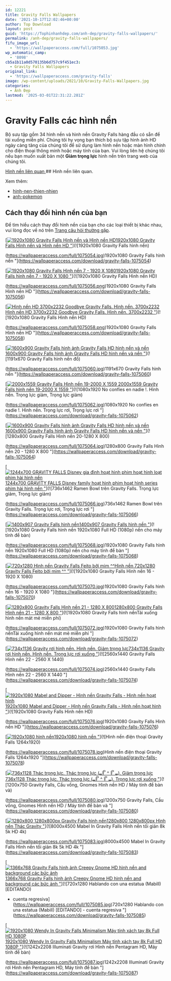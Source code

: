 ```yaml
---
id: 12221
title: Gravity Falls Wallpapers
date: '2021-10-17T12:02:46+00:00'
author: Top Download
layout: post
guid: 'https://Tophinhanhdep.com/anh-dep/gravity-falls-wallpapers/'
permalink: /anh-dep/gravity-falls-wallpapers/
fifu_image_url:
  - 'https://wallpaperaccess.com/full/1075053.jpg'
wp_automatic_camp:
  - '8098'
cb5a1b11a0d570135b6d757c9f451ec3:
  - Gravity Falls Wallpapers
original_link:
  - 'https://wallpaperaccess.com/gravity-falls'
image: /wp-content/uploads/2021/10/Gravity-Falls-Wallpapers.jpg
categories:
  - Ảnh Đẹp
lastmod: '2025-03-01T22:31:22.281Z'
---
```

# Gravity Falls các hình nền

Bộ sưu tập gồm 34 hình nền và hình nền Gravity Falls hàng đầu có sẵn để tải xuống miễn phí. Chúng tôi hy vọng bạn thích bộ sưu tập hình ảnh HD ngày càng tăng của chúng tôi để sử dụng làm hình nền hoặc màn hình chính cho điện thoại thông minh hoặc máy tính của bạn. Vui lòng liên hệ chúng tôi nếu bạn muốn xuất bản một **Giảm trọng lực** hình nền trên trang web của chúng tôi.

[Hình nền liên quan ](#related) ## Hình nền liên quan.

   
 Xem thêm:

   
- [hinh-nen-thien-nhien](https://tophinhanhdep.com/hinh-nen-dep/hinh-nen-thien-nhien/)
- [anh-pokemon](https://tophinhanhdep.com/anh-anime/anh-pokemon/)

## Cách thay đổi hình nền của bạn

Để tìm hiểu cách thay đổi hình nền của bạn cho các loại thiết bị khác nhau, vui lòng đọc về nó trên [Trang câu hỏi thường gặp](https://tophinhanhdep.com/faq/).

  
[[![1920x1080 Gravity Falls Hình nền và Hình nền HD](https://wallpaperaccess.com/full/1075053.jpg)1920x1080 Gravity Falls Hình nền và Hình nền HD "](https://wallpaperaccess.com/download/gravity-falls-1075053)](![1920x1080 Gravity Falls hình nền)

(https://wallpaperaccess.com/full/1075054.jpg)1920x1080 Gravity Falls hình nền "](https://wallpaperaccess.com/download/gravity-falls-1075054)

[[![1920x1080 Gravity Falls Hình nền 7 - 1920 X 1080](https://wallpaperaccess.com/full/1075055.png)1920x1080 Gravity Falls hình nền 7 - 1920 X 1080 "](https://wallpaperaccess.com/download/gravity-falls-1075055)](![1920x1080 Gravity Falls Hình nền HD)

(https://wallpaperaccess.com/full/1075056.png)1920x1080 Gravity Falls Hình nền HD "](https://wallpaperaccess.com/download/gravity-falls-1075056)

[[![Hình nền HD 3700x2232 Goodbye Gravity Falls.  Hình nền.  3700x2232](https://wallpaperaccess.com/full/1075057.png)Hình nền HD 3700x2232 Goodbye Gravity Falls. Hình nền. 3700x2232 "](https://wallpaperaccess.com/download/gravity-falls-1075057)](![1920x1080 Gravity Falls Hình nền HD)

(https://wallpaperaccess.com/full/1075058.png)1920x1080 Gravity Falls Hình nền HD "](https://wallpaperaccess.com/download/gravity-falls-1075058)

[[![1600x900 Gravity Falls hình ảnh Gravity Falls HD hình nền và nền](https://wallpaperaccess.com/full/1075059.jpg)1600x900 Gravity Falls hình ảnh Gravity Falls HD hình nền và nền "](https://wallpaperaccess.com/download/gravity-falls-1075059)](![1191x670 Gravity Falls hình nền đổ)

(https://wallpaperaccess.com/full/1075060.jpg)1191x670 Gravity Falls hình nền "](https://wallpaperaccess.com/download/gravity-falls-1075060)

[[![2000x1559 Gravity Falls Hình nền 19-2000 X 1559](https://wallpaperaccess.com/full/1075061.jpg) 2000x1559 Gravity Falls hình nền 19-2000 X 1559 "](https://wallpaperaccess.com/download/gravity-falls-1075061)](![1080x1920 No confíes en nadie !.  Hình nền.  Trọng lực giảm, Trọng lực giảm)

(https://wallpaperaccess.com/full/1075062.jpg)1080x1920 No confíes en nadie !. Hình nền. Trọng lực rơi, Trọng lực rơi "](https://wallpaperaccess.com/download/gravity-falls-1075062)

[[![1600x900 Gravity Falls hình ảnh Gravity Falls HD hình nền và nền](https://wallpaperaccess.com/full/1075063.jpg)1600x900 Gravity Falls hình ảnh Gravity Falls HD hình nền và nền "](https://wallpaperaccess.com/download/gravity-falls-1075063)](![1280x800 Gravity Falls Hình nền 20-1280 X 800)

(https://wallpaperaccess.com/full/1075064.jpg)1280x800 Gravity Falls Hình nền 20 - 1280 X 800 "](https://wallpaperaccess.com/download/gravity-falls-1075064)

[[![1244x700 GRAVITY FALLS Disney gia đình hoạt hình phim hoạt hình loạt phim hài hình nền](https://wallpaperaccess.com/full/1075065.jpg)1244x700 GRAVITY FALLS Disney family hoạt hình phim hoạt hình series phim hài hình nền "](https://wallpaperaccess.com/download/gravity-falls-1075065)](![736x1462 Ramen Bowl trên Gravity Falls.  Trọng lực giảm, Trọng lực giảm)

(https://wallpaperaccess.com/full/1075066.jpg)736x1462 Ramen Bowl trên Gravity Falls. Trọng lực rơi, Trọng lực rơi "](https://wallpaperaccess.com/download/gravity-falls-1075066)

[[![1400x907 Gravity Falls hình nền](https://wallpaperaccess.com/full/1075067.jpg)1400x907 Gravity Falls hình nền "](https://wallpaperaccess.com/download/gravity-falls-1075067)](![1920x1080 Gravity Falls hình nền 1920x1080 Full HD (1080p) nền cho máy tính để bàn)

(https://wallpaperaccess.com/full/1075068.jpg)1920x1080 Gravity Falls hình nền 1920x1080 Full HD (1080p) nền cho máy tính để bàn "](https://wallpaperaccess.com/download/gravity-falls-1075068)

[[![720x1280 Hình nền Gravity Falls Feito bởi mim ^^](https://wallpaperaccess.com/full/1075069.jpg)Hình nền 720x1280 Gravity Falls Feito bởi mim ^^ "](https://wallpaperaccess.com/download/gravity-falls-1075069)](![1920x1080 Gravity Falls Hình nền 16 - 1920 X 1080)

(https://wallpaperaccess.com/full/1075070.jpg)1920x1080 Gravity Falls hình nền 16 - 1920 X 1080 "](https://wallpaperaccess.com/download/gravity-falls-1075070)

[[![1280x800 Gravity Falls Hình nền 21 - 1280 X 800](https://wallpaperaccess.com/full/1075071.jpg)1280x800 Gravity Falls Hình nền 21 - 1280 X 800 "](https://wallpaperaccess.com/download/gravity-falls-1075071)](![1920x1080 Gravity Falls hình nềnTải xuống hình nền mát mẻ miễn phí)

(https://wallpaperaccess.com/full/1075072.jpg)1920x1080 Gravity Falls hình nềnTải xuống hình nền mát mẻ miễn phí "](https://wallpaperaccess.com/download/gravity-falls-1075072)

[[![734x1136 Gravity rơi hình nền.  Hình nền.  Giảm trọng lực](https://wallpaperaccess.com/full/1075073.jpg)734x1136 Gravity rơi hình nền. Hình nền. Trọng lực rơi xuống "](https://wallpaperaccess.com/download/gravity-falls-1075073)](![2560x1440 Gravity Falls Hình nền 22 - 2560 X 1440)

(https://wallpaperaccess.com/full/1075074.jpg)2560x1440 Gravity Falls Hình nền 22 - 2560 X 1440 "](https://wallpaperaccess.com/download/gravity-falls-1075074)

[[![1920x1080 Mabel and Dipper - Hình nền Gravity Falls - Hình nền hoạt hình](https://wallpaperaccess.com/full/1075075.jpg)1920x1080 Mabel and Dipper - Hình nền Gravity Falls - Hình nền hoạt hình "](https://wallpaperaccess.com/download/gravity-falls-1075075)](![1920x1080 Gravity Falls Hình nền HD)

(https://wallpaperaccess.com/full/1075076.jpg)1920x1080 Gravity Falls Hình nền HD "](https://wallpaperaccess.com/download/gravity-falls-1075076)

[[![1920x1080 hình nền](https://wallpaperaccess.com/full/1075077.jpg)1920x1080 hình nền "](https://wallpaperaccess.com/download/gravity-falls-1075077)](![Hình nền điện thoại Gravity Falls 1264x1920)

(https://wallpaperaccess.com/full/1075078.jpg)Hình nền điện thoại Gravity Falls 1264x1920 "](https://wallpaperaccess.com/download/gravity-falls-1075078)

[[![736x1128 Thác trọng lực.  Thác trọng lực (⑉꒦ ິ ^ ꒦ ິ ⑉).  Giảm trọng lực](https://wallpaperaccess.com/full/1075079.jpg)736x1128 Thác trọng lực. Thác trọng lực (⑉꒦ ິ ^ ꒦ ິ ⑉). Trọng lực rơi xuống "](https://wallpaperaccess.com/download/gravity-falls-1075079)](![1200x750 Gravity Falls, Cầu vồng, Gnomes Hình nền HD / Máy tính để bàn và)

(https://wallpaperaccess.com/full/1075080.jpg)1200x750 Gravity Falls, Cầu vồng, Gnomes Hình nền HD / Máy tính để bàn và "](https://wallpaperaccess.com/download/gravity-falls-1075080)

[[![1280x800 1280x800px Gravity Falls hình nền](https://wallpaperaccess.com/full/1075081.png)1280x800 1280x800px Hình nền Thác Gravity "](https://wallpaperaccess.com/download/gravity-falls-1075081)](![8000x4500 Mabel In Gravity Falls Hình nền tối giản 8k 5k HD 4k)

(https://wallpaperaccess.com/full/1075083.jpg)8000x4500 Mabel In Gravity Falls Hình nền tối giản 8k 5k HD 4k "](https://wallpaperaccess.com/download/gravity-falls-1075083)

[[![1366x768 Gravity Falls hình ảnh Creepy Gnome HD hình nền and background các bức ảnh](https://wallpaperaccess.com/full/1075084.png)1366x768 Gravity Falls hình ảnh Creepy Gnome HD hình nền and background các bức ảnh "](https://wallpaperaccess.com/download/gravity-falls-1075084)](![720x1280 Hablando con una estatua (Mabill) [EDITANDO)

 - cuenta regresiva](https://wallpaperaccess.com/full/1075085.jpg)720x1280 Hablando con una estatua (Mabill) \[EDITANDO\] - cuenta regresiva "](https://wallpaperaccess.com/download/gravity-falls-1075085)

[[![1920x1080 Wendy In Gravity Falls Minimalism Máy tính xách tay 8k Full HD 1080P](https://wallpaperaccess.com/full/1075086.jpg)1920x1080 Wendy In Gravity Falls Minimalism Máy tính xách tay 8k Full HD 1080P "](https://wallpaperaccess.com/download/gravity-falls-1075086)](![1242x2208 Illuminati Gravity rơi Hình nền Pentagram HD, Máy tính để bàn)

(https://wallpaperaccess.com/full/1075087.jpg)1242x2208 Illuminati Gravity rơi Hình nền Pentagram HD, Máy tính để bàn "](https://wallpaperaccess.com/download/gravity-falls-1075087)
